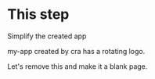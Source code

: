 # This step

Simplify the created app

my-app created by cra has a rotating logo.

Let's remove this and make it a blank page.
